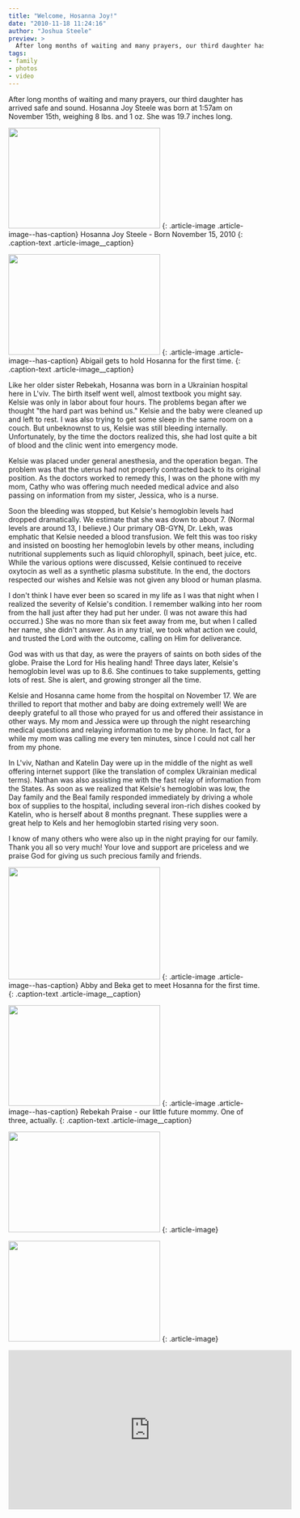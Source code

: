 ```yaml
---
title: "Welcome, Hosanna Joy!"
date: "2010-11-18 11:24:16"
author: "Joshua Steele"
preview: >
  After long months of waiting and many prayers, our third daughter has arrived safe and sound. Hosanna Joy Steele was born at 1:57am on November 15th, weighing 8 lbs. and 1 oz. She was 19.7 inches long.
tags:
- family
- photos
- video
---
```


After long months of waiting and many prayers, our third daughter has arrived safe and sound. Hosanna Joy Steele was born at 1:57am on November 15th, weighing 8 lbs. and 1 oz. She was 19.7 inches long.



<a href="//d21yo20tm8bmc2.cloudfront.net/2010/11/DSC_2914.jpg"><img class="size-medium wp-image-1099" title="DSC_2914" src="//d21yo20tm8bmc2.cloudfront.net/2010/11/DSC_2914-300x199.jpg" alt="" width="300" height="199" /></a>
{: .article-image .article-image--has-caption}
Hosanna Joy Steele - Born November 15, 2010
{: .caption-text .article-image__caption}

<a href="//d21yo20tm8bmc2.cloudfront.net/2010/11/DSC_2947.jpg"><img class="size-medium wp-image-1101" title="DSC_2947" src="//d21yo20tm8bmc2.cloudfront.net/2010/11/DSC_2947-300x199.jpg" alt="" width="300" height="199" /></a>
{: .article-image .article-image--has-caption}
Abigail gets to hold Hosanna for the first time.
{: .caption-text .article-image__caption}

Like her older sister Rebekah, Hosanna was born in a Ukrainian hospital here in L'viv. The birth itself went well, almost textbook you might say. Kelsie was only in labor about four hours. The problems began after we thought "the hard part was behind us." Kelsie and the baby were cleaned up and left to rest. I was also trying to get some sleep in the same room on a couch. But unbeknownst to us, Kelsie was still bleeding internally. Unfortunately, by the time the doctors realized this, she had lost quite a bit of blood and the clinic went into emergency mode.

Kelsie was placed under general anesthesia, and the operation began. The problem was that the uterus had not properly contracted back to its original position. As the doctors worked to remedy this, I was on the phone with my mom, Cathy who was offering much needed medical advice and also passing on information from my sister, Jessica, who is a nurse.

Soon the bleeding was stopped, but Kelsie's hemoglobin levels had dropped dramatically. We estimate that she was down to about 7. (Normal levels are around 13, I believe.) Our primary OB-GYN, Dr. Lekh, was emphatic that Kelsie needed a blood transfusion. We felt this was too risky and insisted on boosting her hemoglobin levels by other means, including nutritional supplements such as liquid chlorophyll, spinach, beet juice, etc. While the various options were discussed, Kelsie continued to receive oxytocin as well as a synthetic plasma substitute. In the end, the doctors respected our wishes and Kelsie was not given any blood or human plasma.

I don't think I have ever been so scared in my life as I was that night when I realized the severity of Kelsie's condition. I remember walking into her room from the hall just after they had put her under. (I was not aware this had occurred.) She was no more than six feet away from me, but when I called her name, she didn't answer. As in any trial, we took what action we could, and trusted the Lord with the outcome, calling on Him for deliverance.

God was with us that day, as were the prayers of saints on both sides of the globe. Praise the Lord for His healing hand! Three days later, Kelsie's hemoglobin level was up to 8.6. She continues to take supplements, getting lots of rest. She is alert, and growing stronger all the time.

Kelsie and Hosanna came home from the hospital on November 17. We are thrilled to report that mother and baby are doing extremely well! We are deeply grateful to all those who prayed for us and offered their assistance in other ways. My mom and Jessica were up through the night researching medical questions and relaying information to me by phone. In fact, for a while my mom was calling me every ten minutes, since I could not call her from my phone.

In L'viv, Nathan and Katelin Day were up in the middle of the night as well offering internet support (like the translation of complex Ukrainian medical terms). Nathan was also assisting me with the fast relay of information from the States. As soon as we realized that Kelsie's hemoglobin was low, the Day family and the Beal family responded immediately by driving a whole box of supplies to the hospital, including several iron-rich dishes cooked by Katelin, who is herself about 8 months pregnant. These supplies were a great help to Kels and her hemoglobin started rising very soon.

I know of many others who were also up in the night praying for our family. Thank you all so very much! Your love and support are priceless and we praise God for giving us such precious family and friends.

<a href="//d21yo20tm8bmc2.cloudfront.net/2010/11/DSC_2941.jpg"><img class="size-medium wp-image-1104" title="DSC_2941" src="//d21yo20tm8bmc2.cloudfront.net/2010/11/DSC_2941-300x222.jpg" alt="" width="300" height="222" /></a>
{: .article-image .article-image--has-caption}
Abby and Beka get to meet Hosanna for the first time.
{: .caption-text .article-image__caption}

<a href="//d21yo20tm8bmc2.cloudfront.net/2010/11/DSC_2937.jpg"><img class="size-medium wp-image-1105" title="DSC_2937" src="//d21yo20tm8bmc2.cloudfront.net/2010/11/DSC_2937-300x199.jpg" alt="" width="300" height="199" /></a>
{: .article-image .article-image--has-caption}
Rebekah Praise - our little future mommy. One of three, actually.
{: .caption-text .article-image__caption}

<a href="//d21yo20tm8bmc2.cloudfront.net/2010/11/DSC_2928.jpg"><img class="size-medium wp-image-1106" title="DSC_2928" src="//d21yo20tm8bmc2.cloudfront.net/2010/11/DSC_2928-300x199.jpg" alt="" width="300" height="199" /></a>
{: .article-image}

<a href="//d21yo20tm8bmc2.cloudfront.net/2010/11/DSC_2927.jpg"><img class="size-medium wp-image-1107" title="DSC_2927" src="//d21yo20tm8bmc2.cloudfront.net/2010/11/DSC_2927-300x199.jpg" alt="" width="300" height="199" /></a>
{: .article-image}

<iframe width="560" height="315" src="https://www.youtube.com/embed/GrfyhS-wZUE" frameborder="0" allowfullscreen></iframe>

